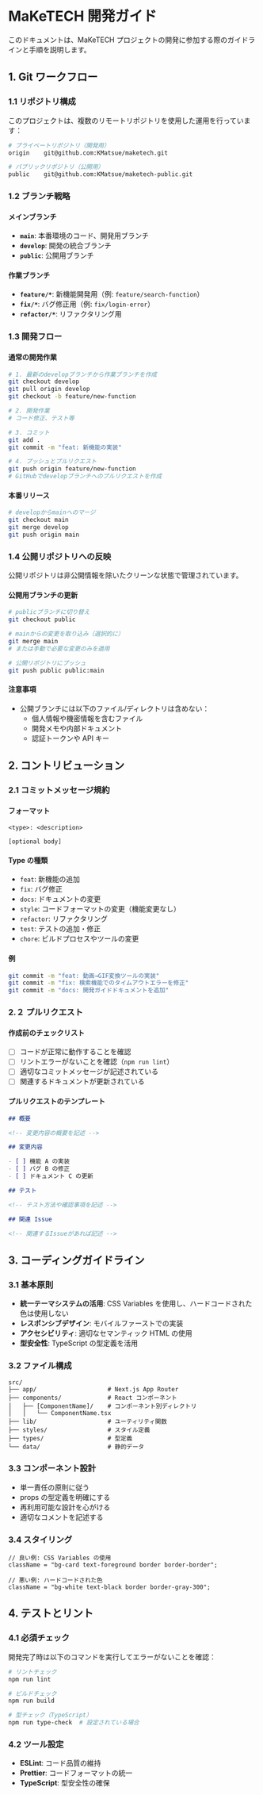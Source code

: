 # MaKeTECH 開発ガイド

このドキュメントは、MaKeTECH プロジェクトの開発に参加する際のガイドラインと手順を説明します。

## 1. Git ワークフロー

### 1.1 リポジトリ構成

このプロジェクトは、複数のリモートリポジトリを使用した運用を行っています：

```bash
# プライベートリポジトリ（開発用）
origin    git@github.com:KMatsue/maketech.git

# パブリックリポジトリ（公開用）
public    git@github.com:KMatsue/maketech-public.git
```

### 1.2 ブランチ戦略

#### メインブランチ

- **`main`**: 本番環境のコード、開発用ブランチ
- **`develop`**: 開発の統合ブランチ
- **`public`**: 公開用ブランチ

#### 作業ブランチ

- **`feature/*`**: 新機能開発用（例: `feature/search-function`）
- **`fix/*`**: バグ修正用（例: `fix/login-error`）
- **`refactor/*`**: リファクタリング用

### 1.3 開発フロー

#### 通常の開発作業

```bash
# 1. 最新のdevelopブランチから作業ブランチを作成
git checkout develop
git pull origin develop
git checkout -b feature/new-function

# 2. 開発作業
# コード修正、テスト等

# 3. コミット
git add .
git commit -m "feat: 新機能の実装"

# 4. プッシュとプルリクエスト
git push origin feature/new-function
# GitHubでdevelopブランチへのプルリクエストを作成
```

#### 本番リリース

```bash
# developからmainへのマージ
git checkout main
git merge develop
git push origin main
```

### 1.4 公開リポジトリへの反映

公開リポジトリは非公開情報を除いたクリーンな状態で管理されています。

#### 公開用ブランチの更新

```bash
# publicブランチに切り替え
git checkout public

# mainからの変更を取り込み（選択的に）
git merge main
# または手動で必要な変更のみを適用

# 公開リポジトリにプッシュ
git push public public:main
```

#### 注意事項

- 公開ブランチには以下のファイル/ディレクトリは含めない：
  - 個人情報や機密情報を含むファイル
  - 開発メモや内部ドキュメント
  - 認証トークンや API キー

## 2. コントリビューション

### 2.1 コミットメッセージ規約

#### フォーマット

```
<type>: <description>

[optional body]
```

#### Type の種類

- `feat`: 新機能の追加
- `fix`: バグ修正
- `docs`: ドキュメントの変更
- `style`: コードフォーマットの変更（機能変更なし）
- `refactor`: リファクタリング
- `test`: テストの追加・修正
- `chore`: ビルドプロセスやツールの変更

#### 例

```bash
git commit -m "feat: 動画→GIF変換ツールの実装"
git commit -m "fix: 検索機能でのタイムアウトエラーを修正"
git commit -m "docs: 開発ガイドドキュメントを追加"
```

### 2.２ プルリクエスト

#### 作成前のチェックリスト

- [ ] コードが正常に動作することを確認
- [ ] リントエラーがないことを確認（`npm run lint`）
- [ ] 適切なコミットメッセージが記述されている
- [ ] 関連するドキュメントが更新されている

#### プルリクエストのテンプレート

```markdown
## 概要

<!-- 変更内容の概要を記述 -->

## 変更内容

- [ ] 機能 A の実装
- [ ] バグ B の修正
- [ ] ドキュメント C の更新

## テスト

<!-- テスト方法や確認事項を記述 -->

## 関連 Issue

<!-- 関連するIssueがあれば記述 -->
```

## 3. コーディングガイドライン

### 3.1 基本原則

- **統一テーマシステムの活用**: CSS Variables を使用し、ハードコードされた色は使用しない
- **レスポンシブデザイン**: モバイルファーストでの実装
- **アクセシビリティ**: 適切なセマンティック HTML の使用
- **型安全性**: TypeScript の型定義を活用

### 3.2 ファイル構成

```
src/
├── app/                    # Next.js App Router
├── components/             # React コンポーネント
│   ├── [ComponentName]/    # コンポーネント別ディレクトリ
│   │   └── ComponentName.tsx
├── lib/                    # ユーティリティ関数
├── styles/                 # スタイル定義
├── types/                  # 型定義
└── data/                   # 静的データ
```

### 3.3 コンポーネント設計

- 単一責任の原則に従う
- props の型定義を明確にする
- 再利用可能な設計を心がける
- 適切なコメントを記述する

### 3.4 スタイリング

```tsx
// 良い例: CSS Variables の使用
className = "bg-card text-foreground border border-border";

// 悪い例: ハードコードされた色
className = "bg-white text-black border border-gray-300";
```

## 4. テストとリント

### 4.1 必須チェック

開発完了時は以下のコマンドを実行してエラーがないことを確認：

```bash
# リントチェック
npm run lint

# ビルドチェック
npm run build

# 型チェック（TypeScript）
npm run type-check  # 設定されている場合
```

### 4.2 ツール設定

- **ESLint**: コード品質の維持
- **Prettier**: コードフォーマットの統一
- **TypeScript**: 型安全性の確保
